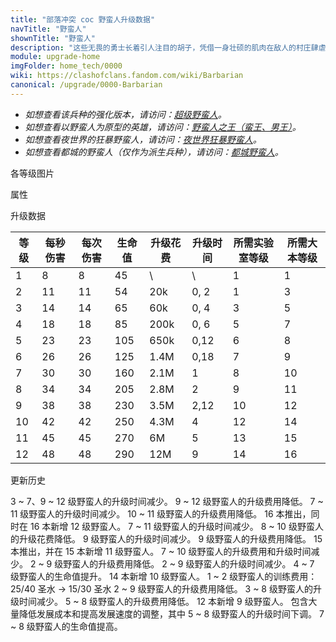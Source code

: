 ```yaml
---
title: "部落冲突 coc 野蛮人升级数据"
navTitle: "野蛮人"
shownTitle: "野蛮人"
description: "这些无畏的勇士长着引人注目的胡子，凭借一身壮硕的肌肉在敌人的村庄肆虐。训练一队野蛮人，他们将为您出生入死！"
module: upgrade-home
imgFolder: home_tech/0000
wiki: https://clashofclans.fandom.com/wiki/Barbarian
canonical: /upgrade/0000-Barbarian
---
```


- *如想查看该兵种的强化版本，请访问：[超级野蛮人](/upgrade/0600-Super-Barbarian)。*
- *如想查看以野蛮人为原型的英雄，请访问：[野蛮人之王（蛮王、男王）](/upgrade/0200-Barbarian-King)。*
- *如想查看夜世界的狂暴野蛮人，请访问：[夜世界狂暴野蛮人](/upgrade/1000-Raged-Barbarian)。*
- *如想查看都城的野蛮人（仅作为派生兵种），请访问：[都城野蛮人](/upgrade/20c0-Barbarian)。*

<UnitInfo :folder="$frontmatter.imgFolder" imgSrc="Barbarian_info.png" :imgAlt="$frontmatter.navTitle" :description="$frontmatter.description" />

<SmallTitle>各等级图片</SmallTitle>

<Panel>
    <UnitImgGroup :folder="$frontmatter.imgFolder">
        <UnitImg imgTitle="1 - 2 级" imgSrc="Barbarian1.png" />
        <UnitImg imgTitle="3 - 4 级" imgSrc="Barbarian3.png" />
        <UnitImg imgTitle="5 级" imgSrc="Barbarian5.png" />
        <UnitImg imgTitle="6 级" imgSrc="Barbarian6.png" />
        <UnitImg imgTitle="7 级" imgSrc="Barbarian7.png" />
        <UnitImg imgTitle="8 级" imgSrc="Barbarian8.png" />
        <UnitImg imgTitle="9 级" imgSrc="Barbarian9.png" />
        <UnitImg imgTitle="10 级" imgSrc="Barbarian10.png" />
        <UnitImg imgTitle="11 级" imgSrc="Barbarian11.png" />
        <UnitImg imgTitle="12 级" imgSrc="Barbarian12.png" />
    </UnitImgGroup>
</Panel>

<SmallTitle>属性</SmallTitle>

<UnitProperties>
    <UnitProperty pKey="攻击偏好" pValue="无" />
    <UnitProperty pKey="伤害类型" pValue="单体伤害" />
    <UnitProperty pKey="攻击的目标" pValue="仅地面目标" />
    <UnitProperty pKey="占据人口" pValue="1" />
    <UnitProperty pKey="移动速度" pValue="2 格/秒" />
    <UnitProperty pKey="攻击速度" pValue="1 秒/次" />
    <UnitProperty pKey="攻击距离" pValue="0.4 格" />
    <UnitProperty pKey="所需训练营等级" pValue="1" />
    <UnitProperty pKey="所需大本等级" pValue="1" />
    <UnitProperty pKey="训练时间" pValue="5" :isTrainingTime="true" />
</UnitProperties>

<SmallTitle>升级数据</SmallTitle>

<script setup>
const tableExtraInfo = [
    {
        "column": 4,
        "type": "cost",
        "gpClass": "research",
        "icon": "Elixir"
    },
    {
        "column": 5,
        "type": "time",
        "gpClass": "research"
    }
];
</script>

<UnitTable :tableExtraInfo="tableExtraInfo">

| 等级 | 每秒伤害 | 每次伤害 | 生命值 | 升级花费 |  升级时间  |所需实验室等级|所需大本等级|
| ---- |  ----   |  ----   |  ----  |   ----  |    ----   |    ----     |   ----    |
|   1  |     8   |    8    |    45  |      \  |       \   |      1      |     1     |
|   2  |    11   |   11    |    54  |    20k  |    0, 2   |      1      |     3     |
|   3  |    14   |   14    |    65  |    60k  |    0, 4   |      3      |     5     |
|   4  |    18   |   18    |    85  |   200k  |    0, 6   |      5      |     7     |
|   5  |    23   |   23    |   105  |   650k  |    0,12   |      6      |     8     |
|   6  |    26   |   26    |   125  |   1.4M  |    0,18   |      7      |     9     |
|   7  |    30   |   30    |   160  |   2.1M  |    1      |      8      |    10     |
|   8  |    34   |   34    |   205  |   2.8M  |    2      |      9      |    11     |
|   9  |    38   |   38    |   230  |   3.5M  |    2,12   |     10      |    12     |
|  10  |    42   |   42    |   250  |   4.3M  |    4      |     12      |    14     |
|  11  |    45   |   45    |   270  |     6M  |    5      |     13      |    15     |
|  12  |    48   |   48    |   290  |    12M  |    9      |     14      |    16     |
</UnitTable>

<SmallTitle>更新历史</SmallTitle>

<Timeline>
    <TimelineItem date="2024/11/25">
        <TimelineRow>3 ~ 7、9 ~ 12 级野蛮人的升级时间减少。</TimelineRow>
        <TimelineRow>9 ~ 12 级野蛮人的升级费用降低。</TimelineRow>
    </TimelineItem>
    <TimelineItem date="2024/06/18">
        <TimelineRow>7 ~ 11 级野蛮人的升级时间减少。</TimelineRow>
        <TimelineRow>10 ~ 11 级野蛮人的升级费用降低。</TimelineRow>
    </TimelineItem>
    <TimelineItem date="2023/12/12">
        <TimelineRow>16 本推出，同时在 16 本新增 12 级野蛮人。</TimelineRow>
        <TimelineRow>7 ~ 11 级野蛮人的升级时间减少。</TimelineRow>
        <TimelineRow>8 ~ 10 级野蛮人的升级花费降低。</TimelineRow>
    </TimelineItem>
    <TimelineItem date="2023/06/12">
        <TimelineRow>9 级野蛮人的升级时间减少。</TimelineRow>
        <TimelineRow>9 级野蛮人的升级费用降低。</TimelineRow>
    </TimelineItem>
    <TimelineItem date="2022/10/10">
        <TimelineRow>15 本推出，并在 15 本新增 11 级野蛮人。</TimelineRow>
        <TimelineRow>7 ~ 10 级野蛮人的升级费用和升级时间减少。</TimelineRow>
    </TimelineItem>
    <TimelineItem date="2021/12/09">
        <TimelineRow>2 ~ 9 级野蛮人的升级费用降低。</TimelineRow>
        <TimelineRow>2 ~ 9 级野蛮人的升级时间减少。</TimelineRow>
        <TimelineRow>4 ~ 7 级野蛮人的生命值提升。</TimelineRow>
    </TimelineItem>
    <TimelineItem date="2021/04/12">
        <TimelineRow>14 本新增 10 级野蛮人。</TimelineRow>
        <TimelineRow>1 ~ 2 级野蛮人的训练费用：25/40 圣水 → 15/30 圣水</TimelineRow>
        <TimelineRow>2 ~ 9 级野蛮人的升级费用降低。</TimelineRow>
        <TimelineRow>3 ~ 8 级野蛮人的升级时间减少。</TimelineRow>
    </TimelineItem>
    <TimelineItem date="2020/03/30">
        <TimelineRow>5 ~ 8 级野蛮人的升级费用降低。</TimelineRow>
        <TimelineRow>12 本新增 9 级野蛮人。</TimelineRow>
    </TimelineItem>
    <TimelineItem date="2019/04/02">
        <TimelineRow>包含大量降低发展成本和提高发展速度的调整，其中 5 ~ 8 级野蛮人的升级时间下调。</TimelineRow>
    </TimelineItem>
    <TimelineItem date="2019/02/22">
        <TimelineRow>7 ~ 8 级野蛮人的生命值提高。</TimelineRow>
    </TimelineItem>
    <TimelineItem :historyBottom="true" />
</Timeline>